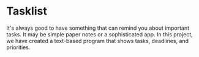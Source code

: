 # Tasklist
It's always good to have something that can remind you about important tasks. It may be simple paper notes or a sophisticated app. In this project, we have created a text-based program that shows tasks, deadlines, and priorities.
